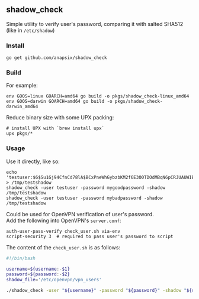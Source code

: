 ## shadow_check

Simple utility to verify user's password, comparing it with salted SHA512 (like in `/etc/shadow`)

### Install
```
go get github.com/anapsix/shadow_check
```

### Build

For example:
```
env GOOS=linux GOARCH=amd64 go build -o pkgs/shadow_check-linux_amd64
env GOOS=darwin GOARCH=amd64 go build -o pkgs/shadow_check-darwin_amd64
```

Reduce binary size with some UPX packing:
```
# install UPX with `brew install upx`
upx pkgs/*
```

### Usage

Use it directly, like so:
```
echo 'testuser:$6$Su1Gj94CfnCd78lA$BCxPneWhGybzbKM2f6E3O0TDOdMBqN6pCRJUAUWIB6BvzUSoAC7Ccxt9er5P6VKO1H1JpbG2U9eRgJW5QCvgG0' > /tmp/testshadow
shadow_check -user testuser -password mygoodpassword -shadow /tmp/testshadow
shadow_check -user testuser -password mybadpassword -shadow /tmp/testshadow
```

Could be used for OpenVPN verification of user's password.  
Add the following into OpenVPN's `server.conf`:
```
auth-user-pass-verify check_user.sh via-env
script-security 3  # required to pass user's password to script
```

The content of the `check_user.sh` is as follows:
```bash
#!/bin/bash

username=${username:-$1}
password=${password:-$2}
shadow_file='/etc/openvpn/vpn_users'

./shadow_check -user "${username}" -password "${password}" -shadow "${shadow_file}"
```